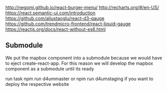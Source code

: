 
http://negomi.github.io/react-burger-menu/
http://recharts.org/#/en-US/
https://react.semantic-ui.com/introduction
https://github.com/aliustaoglu/react-d3-gauge
https://github.com/trendmicro-frontend/react-liquid-gauge
https://reactjs.org/docs/react-without-es6.html

## Submodule
We put the mapbox component into a submodule because we would have to eject create-react-app.
For this reason we will develop the mapbox component as a submodule until its ready

run task 
npm run d4ummaster
or 
npm run d4umstaging 
if you want to deploy the respective website

